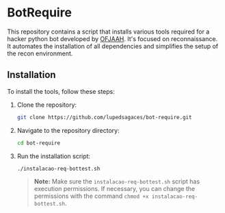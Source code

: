 # BotRequire

This repository contains a script that installs various tools required for a hacker python bot developed by [OFJAAH](https://github.com/KingOfBugbounty/KingOfBugBountyTips/blob/master/bottest.py). It's focused on reconnaissance. It automates the installation of all dependencies and simplifies the setup of the recon environment.


## Installation

To install the tools, follow these steps:

1. Clone the repository:

    ```bash
    git clone https://github.com/lupedsagaces/bot-require.git
    ```

2. Navigate to the repository directory:

    ```bash
    cd bot-require
    ```

3. Run the installation script:

    ```bash
    ./instalacao-req-bottest.sh
    ```

    > **Note:** Make sure the `instalacao-req-bottest.sh` script has execution permissions. If necessary, you can change the permissions with the command `chmod +x instalacao-req-bottest.sh`.




